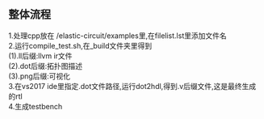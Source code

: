 ## 整体流程
1.处理cpp放在 /elastic-circuit/examples里,在filelist.lst里添加文件名  
2.运行compile_test.sh,在_build文件夹里得到  
(1).ll后缀:llvm ir文件  
(2).dot后缀:拓扑图描述  
(3).png后缀:可视化  
3.在vs2017 ide里指定.dot文件路径,运行dot2hdl,得到.v后缀文件,这是最终生成的rtl  
4.生成testbench  

